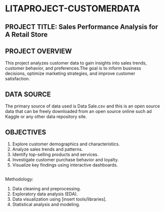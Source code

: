 # LITAPROJECT-CUSTOMERDATA

## PROJECT TITLE: Sales Performance Analysis for A Retail Store

## PROJECT OVERVIEW
This project analyzes customer data to gain insights into sales trends, customer behavior, and preferences.The goal is to inform business decisions, optimize marketing strategies, and improve customer satisfaction.


## DATA SOURCE
The primary source of data used is Data Sale.csv and this is an open source data that can be freely downloaded from an open source online such ad Kaggle or any other data repository site.

## OBJECTIVES
1. Explore customer demographics and characteristics.
2. Analyze sales trends and patterns.
3. Identify top-selling products and services.
4. Investigate customer purchase behavior and loyalty.
5. Visualize key findings using interactive dashboards.

## 
Methodology:

1. Data cleaning and preprocessing.
2. Exploratory data analysis (EDA).
3. Data visualization using [insert tools/libraries].
4. Statistical analysis and modeling.



